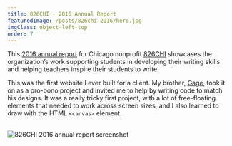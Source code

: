 ```yaml
---
title: 826CHI - 2016 Annual Report
featuredImage: /posts/826chi-2016/hero.jpg
imgClass: object-left-top
order: 7
---
```


This [2016 annual report](https://826chi-2016.jaredsalzano.com/) for Chicago nonprofit [826CHI](https://www.826chi.org/) showcases the organization’s work supporting students in developing their writing skills and helping teachers inspire their students to write.

This was the first website I ever built for a client. My brother, [Gage](https://gagesalzano.com/), took it on as a pro-bono project and invited me to help by writing code to match his designs. It was a really tricky first project, with a lot of free-floating elements that needed to work across screen sizes, and I also learned to draw with the HTML `<canvas>` element.

<br>

<img alt="826CHI 2016 annual report screenshot" src="/posts/826chi-2016/hero.jpg" />
